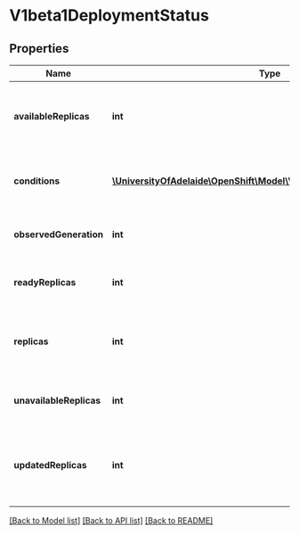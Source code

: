 # V1beta1DeploymentStatus

## Properties
Name | Type | Description | Notes
------------ | ------------- | ------------- | -------------
**availableReplicas** | **int** | Total number of available pods (ready for at least minReadySeconds) targeted by this deployment. | [optional] 
**conditions** | [**\UniversityOfAdelaide\OpenShift\Model\V1beta1DeploymentCondition[]**](V1beta1DeploymentCondition.md) | Represents the latest available observations of a deployment&#39;s current state. | [optional] 
**observedGeneration** | **int** | The generation observed by the deployment controller. | [optional] 
**readyReplicas** | **int** | Total number of ready pods targeted by this deployment. | [optional] 
**replicas** | **int** | Total number of non-terminated pods targeted by this deployment (their labels match the selector). | [optional] 
**unavailableReplicas** | **int** | Total number of unavailable pods targeted by this deployment. | [optional] 
**updatedReplicas** | **int** | Total number of non-terminated pods targeted by this deployment that have the desired template spec. | [optional] 

[[Back to Model list]](../README.md#documentation-for-models) [[Back to API list]](../README.md#documentation-for-api-endpoints) [[Back to README]](../README.md)


